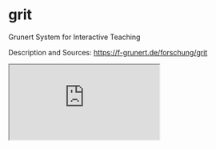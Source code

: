 # grit
Grunert System for Interactive Teaching

Description and Sources: https://f-grunert.de/forschung/grit

<iframe src='https://f-grunert.de/forschung/grit'>xxx</iframe>